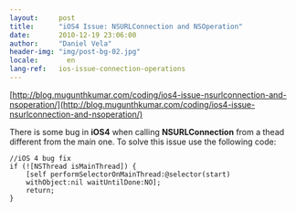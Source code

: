 ```yaml
---
layout:     post
title:      "iOS4 Issue: NSURLConnection and NSOperation"
date:       2010-12-19 23:06:00
author:     "Daniel Vela"
header-img: "img/post-bg-02.jpg"
locale:       en
lang-ref:   ios-issue-connection-operations
---
```


[http://blog.mugunthkumar.com/coding/ios4-issue-nsurlconnection-and-nsoperation/](http://blog.mugunthkumar.com/coding/ios4-issue-nsurlconnection-and-nsoperation/)  

There is some bug in **iOS4** when calling **NSURLConnection** from a thead different from the main one. To solve this issue use the following code:  

	//iOS 4 bug fix  
	if (![NSThread isMainThread]) {  
		[self performSelectorOnMainThread:@selector(start)  
		withObject:nil waitUntilDone:NO];  
		return;  
	}  